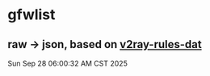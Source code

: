 # gfwlist
## raw -> json, based on [v2ray-rules-dat](https://github.com/Loyalsoldier/v2ray-rules-dat)
Sun Sep 28 06:00:32 AM CST 2025

